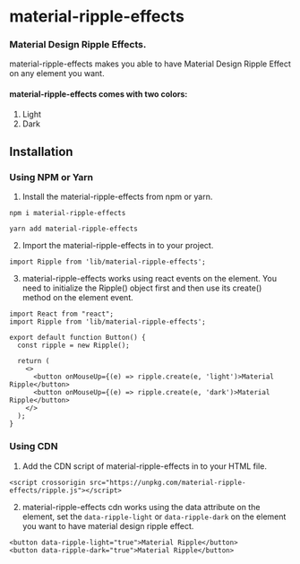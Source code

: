 # material-ripple-effects

### Material Design Ripple Effects.

material-ripple-effects makes you able to have Material Design Ripple Effect on any element you want.

#### material-ripple-effects comes with two colors:

1. Light
2. Dark

## Installation

### Using NPM or Yarn

1. Install the material-ripple-effects from npm or yarn.

```
npm i material-ripple-effects

yarn add material-ripple-effects
```

2. Import the material-ripple-effects in to your project.

```
import Ripple from 'lib/material-ripple-effects';
```

3. material-ripple-effects works using react events on the element. You need to initialize the Ripple() object first and then use its create() method on the element event.

```
import React from "react";
import Ripple from 'lib/material-ripple-effects';

export default function Button() {
  const ripple = new Ripple();

  return (
    <>
      <button onMouseUp={(e) => ripple.create(e, 'light')>Material Ripple</button>
      <button onMouseUp={(e) => ripple.create(e, 'dark')>Material Ripple</button>
    </>
  );
}
```

### Using CDN

1. Add the CDN script of material-ripple-effects in to your HTML file.

```
<script crossorigin src="https://unpkg.com/material-ripple-effects/ripple.js"></script>
```

2. material-ripple-effects cdn works using the data attribute on the element, set the `data-ripple-light` or `data-ripple-dark` on the element you want to have material design ripple effect.

```
<button data-ripple-light="true">Material Ripple</button>
<button data-ripple-dark="true">Material Ripple</button>
```
